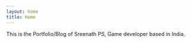 ```yaml
---
layout: home
title: Home
---
```


This is the Portfolio/Blog of Sreenath PS, Game developer based in India.